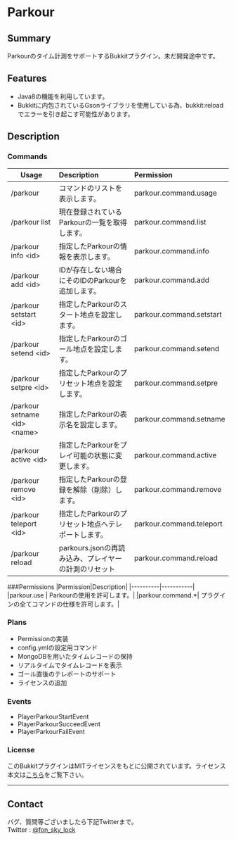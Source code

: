 # Parkour

## Summary
Parkourのタイム計測をサポートするBukkitプラグイン。未だ開発途中です。

## Features
- Java8の機能を利用しています。  
- Bukkitに内包されているGsonライブラリを使用している為、bukkit:reloadでエラーを引き起こす可能性があります。

## Description
### Commands
|Usage|Description|Permission|
|-----|:-----------|:-------|
|/parkour                       |コマンドのリストを表示します。|parkour.command.usage|
|/parkour list                  |現在登録されているParkourの一覧を取得します。|parkour.command.list|
|/parkour info \<id>            |指定したParkourの情報を表示します。|parkour.command.info|
|/parkour add \<id>             |IDが存在しない場合にそのIDのParkourを追加します。|parkour.command.add|
|/parkour setstart \<id>        |指定したParkourのスタート地点を設定します。|parkour.command.setstart|
|/parkour setend \<id>          |指定したParkourのゴール地点を設定します。|parkour.command.setend|__`**``**`__
|/parkour setpre \<id>          |指定したParkourのプリセット地点を設定します。|parkour.command.setpre|
|/parkour setname \<id> \<name> |指定したParkourの表示名を設定します。|parkour.command.setname|
|/parkour active \<id>          |指定したParkourをプレイ可能の状態に変更します。|parkour.command.active|
|/parkour remove \<id>          |指定したParkourの登録を解除（削除）します。|parkour.command.remove|
|/parkour teleport \<id>        |指定したParkourのプリセット地点へテレポートします。|parkour.command.teleport|
|/parkour reload                |parkours.jsonの再読み込み、プレイヤーの計測のリセット|parkour.command.reload|

###Permissions
|Permission|Description|
|----------|-----------|
|parkour.use      | Parkourの使用を許可します。|
|parkour.command.*| プラグインの全てコマンドの仕様を許可します。|

### Plans
- Permissionの実装
- config.ymlの設定用コマンド
- MongoDBを用いたタイムレコードの保持
- リアルタイムでタイムレコードを表示
- ゴール直後のテレポートのサポート
- ライセンスの追加

### Events
- PlayerParkourStartEvent  
- PlayerParkourSucceedEvent  
- PlayerParkourFailEvent  

### License
このBukkitプラグインはMITライセンスをもとに公開されています。ライセンス本文は[こちら][license]をご覧下さい。

***
## Contact
バグ、質問等ございましたら下記Twitterまで。  
Twitter : [@fon_sky_lock][twitter]

[twitter]:https://twitter.com/fon_sky_lock
[license]:https://opensource.org/licenses/mit-license.php